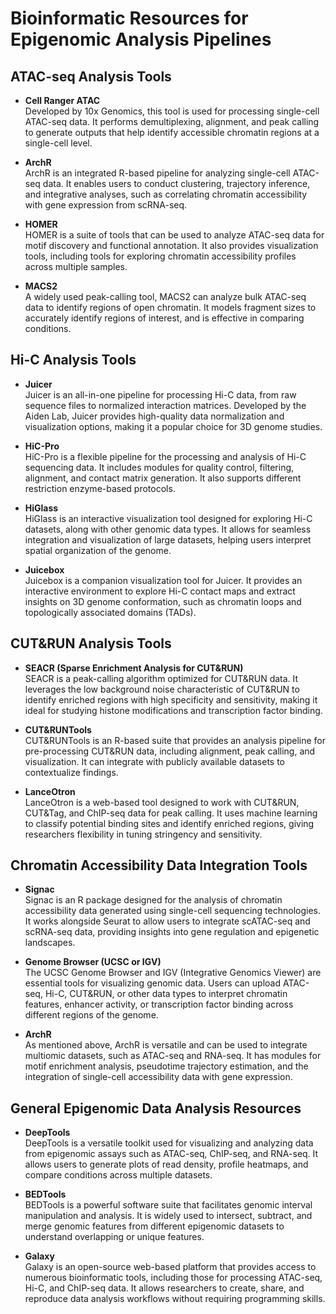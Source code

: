 # Bioinformatic Resources for Epigenomic Analysis Pipelines

## ATAC-seq Analysis Tools

- **Cell Ranger ATAC**  
  Developed by 10x Genomics, this tool is used for processing single-cell ATAC-seq data. It performs demultiplexing, alignment, and peak calling to generate outputs that help identify accessible chromatin regions at a single-cell level.

- **ArchR**  
  ArchR is an integrated R-based pipeline for analyzing single-cell ATAC-seq data. It enables users to conduct clustering, trajectory inference, and integrative analyses, such as correlating chromatin accessibility with gene expression from scRNA-seq.

- **HOMER**  
  HOMER is a suite of tools that can be used to analyze ATAC-seq data for motif discovery and functional annotation. It also provides visualization tools, including tools for exploring chromatin accessibility profiles across multiple samples.

- **MACS2**  
  A widely used peak-calling tool, MACS2 can analyze bulk ATAC-seq data to identify regions of open chromatin. It models fragment sizes to accurately identify regions of interest, and is effective in comparing conditions.

## Hi-C Analysis Tools

- **Juicer**  
  Juicer is an all-in-one pipeline for processing Hi-C data, from raw sequence files to normalized interaction matrices. Developed by the Aiden Lab, Juicer provides high-quality data normalization and visualization options, making it a popular choice for 3D genome studies.

- **HiC-Pro**  
  HiC-Pro is a flexible pipeline for the processing and analysis of Hi-C sequencing data. It includes modules for quality control, filtering, alignment, and contact matrix generation. It also supports different restriction enzyme-based protocols.

- **HiGlass**  
  HiGlass is an interactive visualization tool designed for exploring Hi-C datasets, along with other genomic data types. It allows for seamless integration and visualization of large datasets, helping users interpret spatial organization of the genome.

- **Juicebox**  
  Juicebox is a companion visualization tool for Juicer. It provides an interactive environment to explore Hi-C contact maps and extract insights on 3D genome conformation, such as chromatin loops and topologically associated domains (TADs).

## CUT&RUN Analysis Tools

- **SEACR (Sparse Enrichment Analysis for CUT&RUN)**  
  SEACR is a peak-calling algorithm optimized for CUT&RUN data. It leverages the low background noise characteristic of CUT&RUN to identify enriched regions with high specificity and sensitivity, making it ideal for studying histone modifications and transcription factor binding.

- **CUT&RUNTools**  
  CUT&RUNTools is an R-based suite that provides an analysis pipeline for pre-processing CUT&RUN data, including alignment, peak calling, and visualization. It can integrate with publicly available datasets to contextualize findings.

- **LanceOtron**  
  LanceOtron is a web-based tool designed to work with CUT&RUN, CUT&Tag, and ChIP-seq data for peak calling. It uses machine learning to classify potential binding sites and identify enriched regions, giving researchers flexibility in tuning stringency and sensitivity.

## Chromatin Accessibility Data Integration Tools

- **Signac**  
  Signac is an R package designed for the analysis of chromatin accessibility data generated using single-cell sequencing technologies. It works alongside Seurat to allow users to integrate scATAC-seq and scRNA-seq data, providing insights into gene regulation and epigenetic landscapes.

- **Genome Browser (UCSC or IGV)**  
  The UCSC Genome Browser and IGV (Integrative Genomics Viewer) are essential tools for visualizing genomic data. Users can upload ATAC-seq, Hi-C, CUT&RUN, or other data types to interpret chromatin features, enhancer activity, or transcription factor binding across different regions of the genome.

- **ArchR**  
  As mentioned above, ArchR is versatile and can be used to integrate multiomic datasets, such as ATAC-seq and RNA-seq. It has modules for motif enrichment analysis, pseudotime trajectory estimation, and the integration of single-cell accessibility data with gene expression.

## General Epigenomic Data Analysis Resources

- **DeepTools**  
  DeepTools is a versatile toolkit used for visualizing and analyzing data from epigenomic assays such as ATAC-seq, ChIP-seq, and RNA-seq. It allows users to generate plots of read density, profile heatmaps, and compare conditions across multiple datasets.

- **BEDTools**  
  BEDTools is a powerful software suite that facilitates genomic interval manipulation and analysis. It is widely used to intersect, subtract, and merge genomic features from different epigenomic datasets to understand overlapping or unique features.

- **Galaxy**  
  Galaxy is an open-source web-based platform that provides access to numerous bioinformatic tools, including those for processing ATAC-seq, Hi-C, and ChIP-seq data. It allows researchers to create, share, and reproduce data analysis workflows without requiring programming skills.
